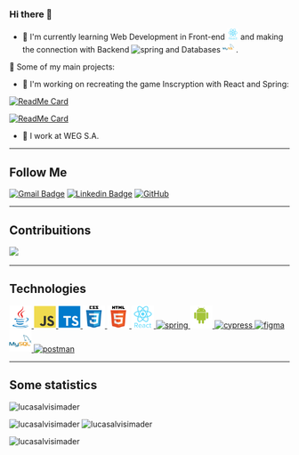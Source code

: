 ### Hi there 👋

- 🌱 I'm currently learning Web Development in Front-end <img src="https://raw.githubusercontent.com/devicons/devicon/master/icons/react/react-original-wordmark.svg" alt="react" width="20" height="20" /> and making the connection with Backend <img src="https://www.vectorlogo.zone/logos/springio/springio-icon.svg" alt="spring" width="20" height="20"/> and Databases <img src="https://raw.githubusercontent.com/devicons/devicon/master/icons/mysql/mysql-original-wordmark.svg" alt="mysql" width="20" height="20"/> .

🚀 Some of my main projects:

- 🔭 I'm working on recreating the game Inscryption with React and Spring:

[![ReadMe Card](https://github-readme-stats.vercel.app/api/pin/?username=lucasalvisimader&repo=Inscryption-front-end&theme=dark)](https://github.com/lucasalvisimader/Inscryption-front-end)

[![ReadMe Card](https://github-readme-stats.vercel.app/api/pin/?username=lucasalvisimader&repo=Inscryption-back-end&theme=dark)](https://github.com/lucasalvisimader/Inscryption-back-end)

- 🤖 I work at WEG S.A.


<hr>

## Follow Me
[![Gmail Badge](https://img.shields.io/badge/m.lucasalvisi@gmail.com-c14438?style=flat-square&logo=Gmail&logoColor=white&link=mailto:m.lucasalvisi@gmail.com)](mailto:m.lucasalvisi@gmail.com)
[![Linkedin Badge](https://img.shields.io/badge/-Lucas%20Alvisi%20Mader-blue?style=flat-square&logo=Linkedin&logoColor=white&link=https://www.linkedin.com/in/lucas-alvisi-mader-075218292/)](https://www.linkedin.com/in/lucas-alvisi-mader-075218292/)
[![GitHub](https://img.shields.io/badge/-GitHub-181717?style=flat-square&logo=github&logoColor=white&link=https://github.com/lucasalvisimader)](https://github.com/lucasalvisimader)


<hr>



## Contribuitions
<p><img src=https://github-readme-activity-graph.vercel.app/graph?username=lucasalvisimader&theme=react-dark&bg_color=20232a&hide_border=true></p>



<hr>



## Technologies
<p align="left"> 
  <a href="https://www.java.com" target="_blank" rel="noreferrer"> 
    <img src="https://raw.githubusercontent.com/devicons/devicon/master/icons/java/java-original.svg" alt="java" width="40" height="40"/> 
  </a> 
  <a href="https://developer.mozilla.org/en-US/docs/Web/JavaScript" target="_blank" rel="noreferrer">
    <img src="https://raw.githubusercontent.com/devicons/devicon/master/icons/javascript/javascript-original.svg" alt="javascript" width="40" height="40"/> 
  </a>
  <a href="https://www.typescriptlang.org/" target="_blank" rel="noreferrer"> 
    <img src="https://raw.githubusercontent.com/devicons/devicon/master/icons/typescript/typescript-original.svg" alt="typescript" width="40" height="40"/>
  </a> 
  <a href="https://www.w3schools.com/css/" target="_blank" rel="noreferrer"> 
    <img src="https://raw.githubusercontent.com/devicons/devicon/master/icons/css3/css3-original-wordmark.svg" alt="css3" width="40" height="40"/> 
  </a> 
  <a href="https://www.w3.org/html/" target="_blank" rel="noreferrer"> 
    <img src="https://raw.githubusercontent.com/devicons/devicon/master/icons/html5/html5-original-wordmark.svg" alt="html5" width="40" height="40"/> 
  </a> 
  <a href="https://reactjs.org/" target="_blank" rel="noreferrer"> 
    <img src="https://raw.githubusercontent.com/devicons/devicon/master/icons/react/react-original-wordmark.svg" alt="react" width="40" height="40"/> 
  </a> 
  <a href="https://spring.io/" target="_blank" rel="noreferrer"> 
    <img src="https://www.vectorlogo.zone/logos/springio/springio-icon.svg" alt="spring" width="40" height="40"/>
  </a>
  <a href="https://developer.android.com" target="_blank" rel="noreferrer"> 
    <img src="https://raw.githubusercontent.com/devicons/devicon/master/icons/android/android-original-wordmark.svg" alt="android" width="40" height="40"/> 
  </a> 
  <a href="https://www.cypress.io" target="_blank" rel="noreferrer"> 
    <img src="https://raw.githubusercontent.com/simple-icons/simple-icons/6e46ec1fc23b60c8fd0d2f2ff46db82e16dbd75f/icons/cypress.svg" alt="cypress" width="40" height="40"/> 
  </a> 
  <a href="https://www.figma.com/" target="_blank" rel="noreferrer"> 
    <img src="https://www.vectorlogo.zone/logos/figma/figma-icon.svg" alt="figma" width="40" height="40"/> 
  </a> 
  <a href="https://www.mysql.com/" target="_blank" rel="noreferrer"> 
    <img src="https://raw.githubusercontent.com/devicons/devicon/master/icons/mysql/mysql-original-wordmark.svg" alt="mysql" width="40" height="40"/> 
  </a>
  <a href="https://postman.com" target="_blank" rel="noreferrer"> 
    <img src="https://www.vectorlogo.zone/logos/getpostman/getpostman-icon.svg" alt="postman" width="40" height="40"/> 
  </a> 
</p>



<hr>



## Some statistics

<p align="left"> 
  <img src="https://komarev.com/ghpvc/?username=lucasalvisimader&label=Profile%20views&color=0e75b6&style=flat" alt="lucasalvisimader" /> 
</p>
<p>
  <img src="https://github-readme-stats.vercel.app/api/top-langs?username=lucasalvisimader&show_icons=true&locale=en&layout=compact&langs_count=10&theme=nightowl&hide_border=true" alt="lucasalvisimader" />
  <img src="https://github-readme-stats.vercel.app/api?username=lucasalvisimader&show_icons=true&locale=en&theme=nightowl&hide_border=true" alt="lucasalvisimader" />
</p>
<p>
  <img src="https://github-readme-streak-stats.herokuapp.com/?user=lucasalvisimader&theme=nightowl&hide_border=true" alt="lucasalvisimader" />
</p>
